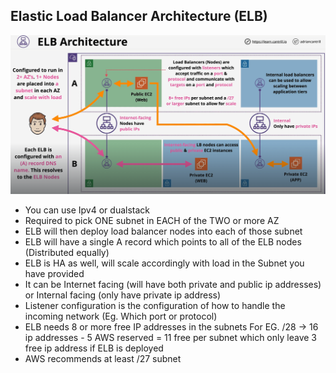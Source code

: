 ## Elastic Load Balancer Architecture (ELB)
![](./ELBArch.png)

- You can use Ipv4 or dualstack
- Required to pick ONE subnet in EACH of the TWO or more AZ
- ELB will then deploy load balancer nodes into each of those subnet
- ELB will have a single A record which points to all of the ELB nodes (Distributed equally)
- ELB is HA as well, will scale accordingly with load in the Subnet you have provided
- It can be Internet facing (will have both private and public ip addresses) or Internal facing (only have private ip address)
- Listener configuration is the configuration of how to handle the incoming network (Eg. Which port or protocol) 
- ELB needs 8 or more free IP addresses in the subnets For EG. /28 -> 16 ip addresses - 5 AWS reserved = 11 free per subnet which only leave 3 free ip address if ELB is deployed
- AWS recommends at least /27 subnet